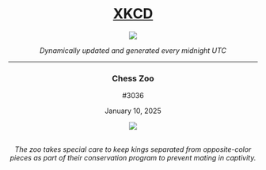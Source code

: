 
<h1 align="center"><a href="https://xkcd.com">XKCD</a></h1>
<div align="center">
    <img src="https://img.shields.io/github/last-commit/ShashashankThakur/XKCD?label=last%20updated" />
</div>

<p align="center"><i>Dynamically updated and generated every midnight UTC</i></p>
<hr>
<div align="center">
    <h3><strong>Chess Zoo</strong></h3>
    <p>#3036</p>
    <p>January 10, 2025</p>
    <img src="https://imgs.xkcd.com/comics/chess_zoo.png">
    <br></br>
    <p><i>The zoo takes special care to keep kings separated from opposite-color pieces as part of their conservation program to prevent mating in captivity.</i></p>
</div>
